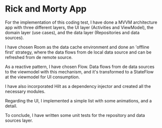 
# Rick and Morty App

For the implementation of this coding test, I have done a MVVM architecture app with three different layers, the UI layer (Activities and ViewModel), the domain layer (use cases), and the data layer (Repositories and data sources).

I have chosen Room as the data cache environment and done an 'offline first' strategy, where the data flows from de local data source and can be refreshed from de remote source.

As a reactive pattern, I have chosen Flow. Data flows from de data sources to the viewmodel with this mechanism, and it's transformed to a StateFlow at the viewmodel for UI consumption.

I have also incorporated Hilt as a dependency injector and created all the necessary modules.

Regarding the UI, I implemented a simple list with some animations, and a detail.

To conclude, I have written some unit tests for the repository and data sources layer.
